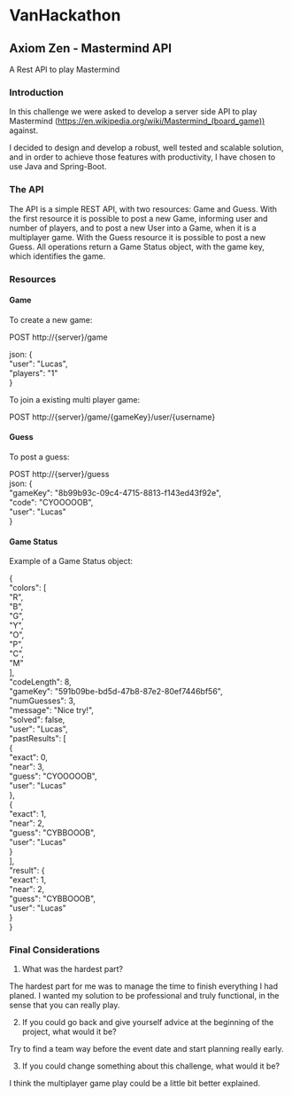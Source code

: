VanHackathon
=======
Axiom Zen - Mastermind API
-----------

A Rest API to play Mastermind

### Introduction

In this challenge we were asked to develop a server side API to play Mastermind (https://en.wikipedia.org/wiki/Mastermind_(board_game)) against.

I decided to design and develop a robust, well tested and scalable solution, and in order to achieve those features with productivity, I have chosen to use Java and Spring-Boot.

### The API

The API is a simple REST API, with two resources: Game and Guess.
With the first resource it is possible to post a new Game, informing user and number of players, and to post a new User into a Game, when it is a multiplayer game.
With the Guess resource it is possible to post a new Guess.
All operations return a Game Status object, with the game key, which identifies the game.

### Resources

#### Game

To create a new game:  

POST http://{server}/game  

json: {   
"user": "Lucas",   
"players": "1"  
}  

To join a existing multi player game:  

POST http://{server}/game/{gameKey}/user/{username}  

#### Guess

To post a guess:  

POST http://{server}/guess  
json: {  
  "gameKey": "8b99b93c-09c4-4715-8813-f143ed43f92e",  
  "code":  "CYOOOOOB",  
  "user": "Lucas"  
}  

#### Game Status

Example of a Game Status object:  

{  
  "colors": [  
    "R",  
    "B",  
    "G",  
    "Y",  
    "O",  
    "P",  
    "C",  
    "M"  
  ],  
  "codeLength": 8,  
  "gameKey": "591b09be-bd5d-47b8-87e2-80ef7446bf56",  
  "numGuesses": 3,  
  "message": "Nice try!",  
  "solved": false,  
  "user": "Lucas",  
  "pastResults": [  
    {  
      "exact": 0,  
      "near": 3,  
      "guess": "CYOOOOOB",  
      "user": "Lucas"  
    },  
    {  
      "exact": 1,  
      "near": 2,  
      "guess": "CYBBOOOB",  
      "user": "Lucas"  
    }  
  ],  
  "result": {  
    "exact": 1,  
    "near": 2,  
    "guess": "CYBBOOOB",  
    "user": "Lucas"  
  }  
}  


### Final Considerations

1. What was the hardest part?    

The hardest part for me was to manage the time to finish everything I had planed. I wanted my solution to be professional and truly functional, in the sense that you can really play.  

2. If you could go back and give yourself advice at the beginning of the project, what would it be?  

Try to find a team way before the event date and start planning really early.  

3. If you could change something about this challenge, what would it be?   

I think the multiplayer game play could be a little bit better explained.  
